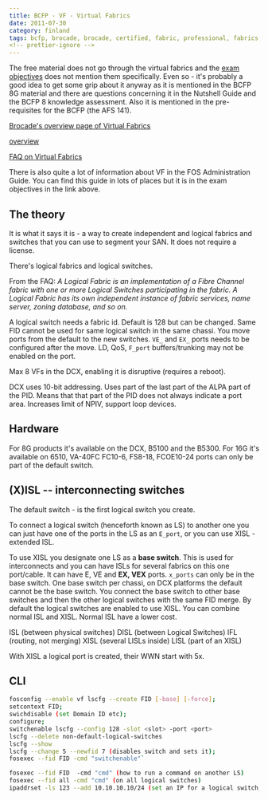 ```yaml
---
title: BCFP - VF - Virtual Fabrics
date: 2011-07-30
category: finland
tags: bcfp, brocade, brocade, certified, fabric, professional, fabrics, san, storage, network, vf, virtual, fabrics
<!-- prettier-ignore -->
---
```


The free material does not go through the virtual fabrics and the
[exam objectives](http://community.brocade.com/docs/DOC-2041 "bcfp 16g exam objectives")
does not mention them specifically. Even so - it's probably a good idea to get
some grip about it anyway as it is mentioned in the BCFP 8G material and there
are questions concerning it in the Nutshell Guide and the BCFP 8 knowledge
assessment. Also it is mentioned in the pre-requisites for the BCFP (the AFS
141).

[Brocade's overview page of Virtual Fabrics](http://www.brocade.com/solutions-technology/technology/platforms/fabric-os/virtual_fabrics.page)

[overview](http://www.brocade.com/solutions-technology/technology/platforms/fabric-os/virtual_fabrics.page)

[FAQ on Virtual Fabrics](http://www.brocade.com/downloads/documents/faqs/FOS6%202_Virtual%20Fabrics%20FAQ%201-9-2009%20Final.pdf)

There is also quite a lot of information about VF in the FOS Administration
Guide. You can find this guide in lots of places but it is in the exam
objectives in the link above.

## The theory

It is what it says it is - a way to create independent and logical fabrics and
switches that you can use to segment your SAN. It does not require a license.

There's logical fabrics and logical switches.

From the FAQ: _A Logical Fabric is an implementation of a Fibre Channel fabric
with one or more Logical_ _Switches participating in the fabric. A Logical
Fabric has its own independent instance of_ _fabric services, name server,
zoning database, and so on._

A logical switch needs a fabric id. Default is 128 but can be changed. Same FID
cannot be used for same logical switch in the same chassi. You move ports from
the default to the new switches. `VE_` and `EX_` ports needs to be configured
after the move. LD, QoS, `F_port` buffers/trunking may not be enabled on the
port.

Max 8 VFs in the DCX, enabling it is disruptive (requires a reboot).

DCX uses 10-bit addressing. Uses part of the last part of the ALPA part of the
PID. Means that that part of the PID does not always indicate a port area.
Increases limit of NPIV, support loop devices.

## Hardware

For 8G products it's available on the DCX, B5100 and the B5300. For 16G it's
available on 6510, VA-40FC FC10-6, FS8-18, FCOE10-24 ports can only be part of
the default switch.

## (X)ISL -- interconnecting switches

The default switch - is the first logical switch you create.

To connect a logical switch (henceforth known as LS) to another one you can just
have one of the ports in the LS as an `E_port`, or you can use XISL - extended
ISL.

To use XISL you designate one LS as a **base switch**. This is used for
interconnects and you can have ISLs for several fabrics on this one port/cable.
It can have E, VE and **EX, VEX** ports. `x_ports` can only be in the base
switch. One base switch per chassi, on DCX platforms the default cannot be the
base switch. You connect the base switch to other base switches and then the
other logical switches with the same FID merge. By default the logical switches
are enabled to use XISL. You can combine normal ISL and XISL. Normal ISL have a
lower cost.

ISL (between physical switches) DISL (between Logical Switches) IFL (routing,
not merging) XISL (several LISLs inside) LISL (part of an XISL)

With XISL a logical port is created, their WWN start with 5x.

## CLI

```bash
fosconfig --enable vf lscfg --create FID [-base] [-force];
setcontext FID;
swichdisable (set Domain ID etc);
configure;
switchenable lscfg --config 128 -slot <slot> -port <port>
lscfg --delete non-default-logical-switches
lscfg --show
lscfg --change 5 --newfid 7 (disables switch and sets it);
fosexec --fid FID -cmd "switchenable"`
```

```bash
fosexec --fid FID  -cmd "cmd" (how to run a command on another LS)
fosexec --fid all -cmd "cmd" (on all logical switches)
ipaddrset -ls 123 --add 10.10.10.10/24 (set an IP for a logical switch, to segment management)
```
